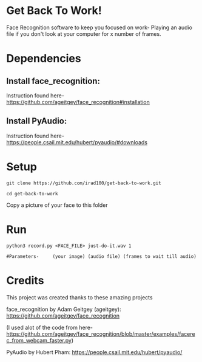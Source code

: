 # Get Back To Work!
Face Recognition software to keep you focused on work- Playing an audio file if you don't look at your computer for x number of frames.
# Dependencies
## Install face_recognition:
Instruction found here- https://github.com/ageitgey/face_recognition#installation

## Install PyAudio:
Instruction found here- https://people.csail.mit.edu/hubert/pyaudio/#downloads

# Setup
`git clone https://github.com/irad100/get-back-to-work.git`

`cd get-back-to-work`

Copy a picture of your face to this folder

# Run
`python3 record.py <FACE_FILE> just-do-it.wav 1`

`#Parameters-     (your image) (audio file) (frames to wait till audio)`
# Credits
This project was created thanks to these amazing projects

face_recognition by Adam Geitgey (ageitgey): https://github.com/ageitgey/face_recognition

(I used alot of the code from here- https://github.com/ageitgey/face_recognition/blob/master/examples/facerec_from_webcam_faster.py)

PyAudio by Hubert Pham: https://people.csail.mit.edu/hubert/pyaudio/
